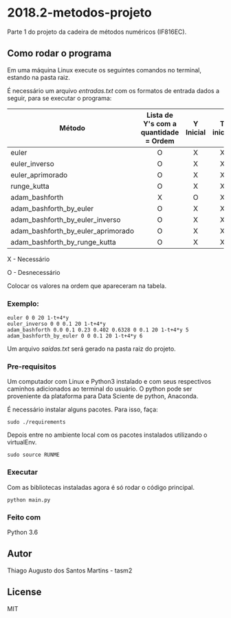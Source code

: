 # 2018.2-metodos-projeto
Parte 1 do projeto da cadeira de métodos numéricos (IF816EC).

## Como rodar o programa
Em uma máquina Linux execute os seguintes comandos no terminal, estando na pasta raiz.

É necessário um arquivo *entradas.txt* com os formatos de entrada dados a seguir, para se executar o programa:


| Método        | Lista de Y's com a quantidade = Ordem           | Y Inicial | T inicial | h | Quantidade de Passos | Função | Ordem |
| ------------- |:-------------:|:-------------:|:-------------:|:-------------:|:-------------:|:-------------:| -----:|
| euler | O | X | X | X | X | X | O |
| euler_inverso | O | X | X | X | X | X | O |
| euler_aprimorado | O | X | X | X | X | X | O |
| runge_kutta | O | X | X | X | X | X | O |
| adam_bashforth | X | O | X | X | X | X | X |
| adam_bashforth_by_euler | O | X | X | X | X | X | O |
| adam_bashforth_by_euler_inverso | O | X | X | X | X | X | O |
| adam_bashforth_by_euler_aprimorado | O | X | X | X | X | X | O |
| adam_bashforth_by_runge_kutta | O | X | X | X | X | X | O |


X - Necessário

O - Desnecessário

Colocar os valores na ordem que apareceram na tabela.
### Exemplo: 

```
euler 0 0 20 1-t+4*y
euler_inverso 0 0 0.1 20 1-t+4*y
adam_bashforth 0.0 0.1 0.23 0.402 0.6328 0 0.1 20 1-t+4*y 5
adam_bashforth_by_euler 0 0 0.1 20 1-t+4*y 6

```

Um arquivo *saidas.txt* será gerado na pasta raiz do projeto.

### Pre-requisitos

Um computador com Linux e Python3 instalado e com seus respectivos caminhos adicionados ao terminal do usuário. O python pode ser proveniente da plataforma para Data Sciente de python, Anaconda.

É necessário instalar alguns pacotes. Para isso, faça:

`sudo ./requirements`

Depois entre no ambiente local com os pacotes instalados utilizando o virtualEnv.

`sudo source RUNME`

### Executar

Com as bibliotecas instaladas agora é só rodar o código principal.

`python main.py`

### Feito com

Python 3.6

## Autor

Thiago Augusto dos Santos Martins - tasm2

## License

MIT